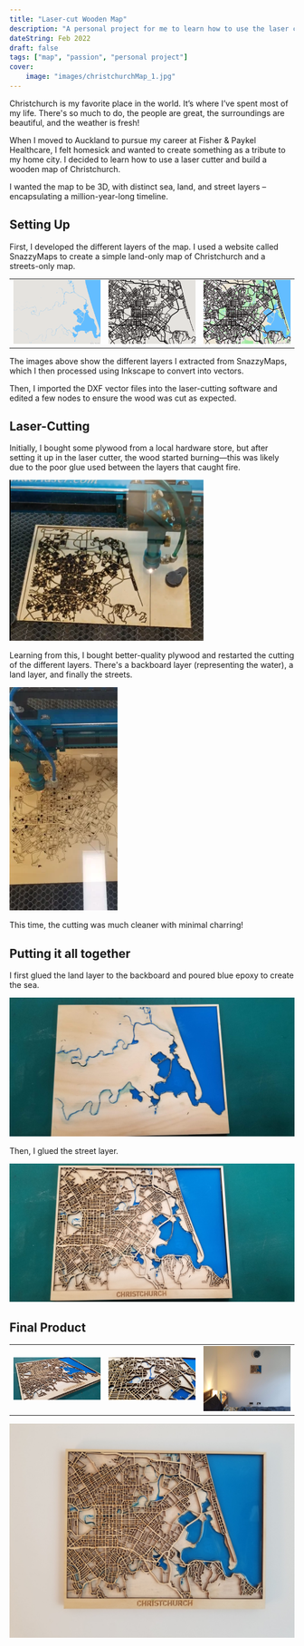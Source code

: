 ```yaml
---
title: "Laser-cut Wooden Map"
description: "A personal project for me to learn how to use the laser cutter and make a map of my hometown."
dateString: Feb 2022
draft: false
tags: ["map", "passion", "personal project"]
cover:
    image: "images/christchurchMap_1.jpg"
---
```


Christchurch is my favorite place in the world. It’s where I’ve spent most of my life. There's so much to do, the people are great, the surroundings are beautiful, and the weather is fresh!

When I moved to Auckland to pursue my career at Fisher & Paykel Healthcare, I felt homesick and wanted to create something as a tribute to my home city. I decided to learn how to use a laser cutter and build a wooden map of Christchurch.

I wanted the map to be 3D, with distinct sea, land, and street layers – encapsulating a million-year-long timeline.

## Setting Up

First, I developed the different layers of the map. I used a website called SnazzyMaps to create a simple land-only map of Christchurch and a streets-only map.

| | | |
|--|--|--|
| ![Image 1](images/christchurch_land1.png) | ![Image 2](images/christchurch_streets1.png) | ![Image 3](images/christchurch_full1.png) |

The images above show the different layers I extracted from SnazzyMaps, which I then processed using Inkscape to convert into vectors.

Then, I imported the DXF vector files into the laser-cutting software and edited a few nodes to ensure the wood was cut as expected.

## Laser-Cutting

Initially, I bought some plywood from a local hardware store, but after setting it up in the laser cutter, the wood started burning—this was likely due to the poor glue used between the layers that caught fire.

![Image 4](images/christchurch_etching1.jpg)

Learning from this, I bought better-quality plywood and restarted the cutting of the different layers. There's a backboard layer (representing the water), a land layer, and finally the streets.

![Image 5](images/christchurch_etching2.jpg)

This time, the cutting was much cleaner with minimal charring!

## Putting it all together

I first glued the land layer to the backboard and poured blue epoxy to create the sea.

![Image 6](images/christchurch_glue1.jpg)

Then, I glued the street layer.

![Image 7](images/christchurch_glue2.jpg)

## Final Product

| | | |
|--|--|--|
| ![Image 8](images/christchurch_map2.jpg) | ![Image 9](images/christchurch_map3.jpg) | ![Image 10](images/christchurch_map4.jpg) |

![Image 11](images/christchurchMap_1.jpg)

